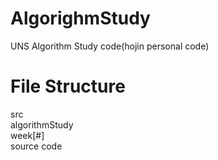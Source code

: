# AlgorighmStudy
UNS Algorithm Study code(hojin personal code)

# File Structure
src
\
algorithmStudy
\
week[#]
\
source code
